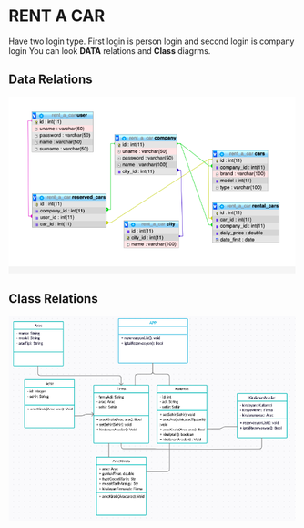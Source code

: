 # RENT A CAR 

Have two login type. First login is person login and second login is company login
You can look **DATA** relations and **Class** diagrms.

## Data Relations
![](/asssets/img/data.png)

## Class Relations
![](/asssets/img/class.png)


